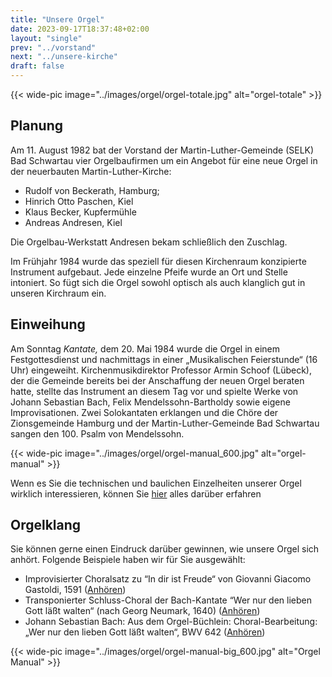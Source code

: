 ```yaml
---
title: "Unsere Orgel"
date: 2023-09-17T18:37:48+02:00
layout: "single"
prev: "../vorstand"
next: "../unsere-kirche"
draft: false
---
```


{{< wide-pic image="../images/orgel/orgel-totale.jpg" alt="orgel-totale" >}}

## Planung

Am 11. August 1982 bat der Vorstand der Martin-Luther-Gemeinde (SELK) Bad
Schwartau vier Orgelbaufirmen um ein Angebot für eine neue Orgel in der
neuerbauten Martin-Luther-Kirche: 

- Rudolf von Beckerath, Hamburg; 
- Hinrich Otto Paschen, Kiel 
- Klaus Becker, Kupfermühle
- Andreas Andresen, Kiel

Die Orgelbau-Werkstatt Andresen bekam schließlich den Zuschlag.

Im Frühjahr 1984 wurde das speziell für diesen Kirchenraum konzipierte
Instrument aufgebaut. Jede einzelne Pfeife wurde an Ort und Stelle intoniert. So
fügt sich die Orgel sowohl optisch als auch klanglich gut in unseren Kirchraum
ein.

## Einweihung

Am Sonntag _Kantate,_ dem 20. Mai 1984 wurde die Orgel in einem
Festgottesdienst und nachmittags in einer „Musikalischen Feierstunde“ (16 Uhr)
eingeweiht.  Kirchenmusikdirektor Professor Armin Schoof (Lübeck), der die
Gemeinde bereits bei der Anschaffung der neuen Orgel beraten hatte, stellte das
Instrument an diesem Tag vor und spielte Werke von Johann Sebastian Bach, Felix
Mendelssohn-Bartholdy sowie eigene Improvisationen. Zwei Solokantaten erklangen
und die Chöre der Zionsgemeinde Hamburg und der Martin-Luther-Gemeinde Bad
Schwartau sangen den 100. Psalm von Mendelssohn.

{{< wide-pic image="../images/orgel/orgel-manual_600.jpg" alt="orgel-manual" >}}

Wenn es Sie die technischen und baulichen Einzelheiten unserer Orgel wirklich
interessieren, können Sie [hier](../orgel-details) alles darüber erfahren

## Orgelklang

Sie können gerne einen Eindruck darüber gewinnen, wie unsere Orgel sich anhört. 
Folgende Beispiele haben wir für Sie ausgewählt:

- Improvisierter Choralsatz zu “In dir ist Freude“ von Giovanni Giacomo Gastoldi, 1591 
  ([Anhören](http://www.selk-schwartau.de/images/stories/mp3/Orgelklang1_In%20Dir%20ist%20Freude.mp3))
- Transponierter Schluss-Choral der Bach-Kantate “Wer nur den lieben Gott läßt
  walten“ (nach Georg Neumark, 1640) 
  ([Anhören](http://www.selk-schwartau.de/images/stories/mp3/Orgelklang2_BWV93.mp3))
- Johann Sebastian Bach: Aus dem Orgel-Büchlein: Choral-Bearbeitung: „Wer nur
  den lieben Gott läßt walten“, BWV 642
  ([Anhören](http://www.selk-schwartau.de/images/stories/mp3/Orgelklang3_BWV642.mp3))

{{< wide-pic image="../images/orgel/orgel-manual-big_600.jpg" alt="Orgel Manual" >}}